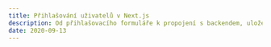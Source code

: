 ```yaml
---
title: Přihlašování uživatelů v Next.js
description: Od přihlašovacího formuláře k propojení s backendem, uložení stavu přihlášeného uživatele a jeho zobrazení
date: 2020-09-13
---
```

